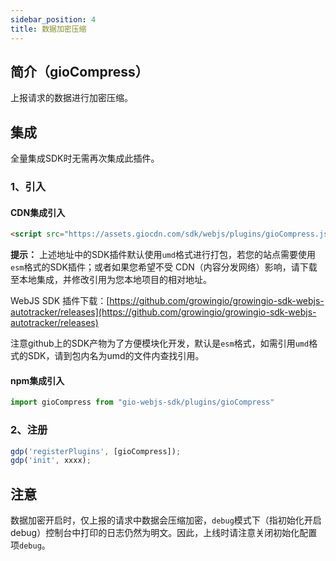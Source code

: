 ```yaml
---
sidebar_position: 4
title: 数据加密压缩
---
```

## 简介（gioCompress）

上报请求的数据进行加密压缩。

## 集成

全量集成SDK时无需再次集成此插件。

### 1、引入

#### CDN集成引入

```html
<script src="https://assets.giocdn.com/sdk/webjs/plugins/gioCompress.js"></script>
```

**提示：** 上述地址中的SDK插件默认使用`umd`格式进行打包，若您的站点需要使用`esm`格式的SDK插件；或者如果您希望不受 CDN（内容分发网络）影响，请下载至本地集成，并修改引用为您本地项目的相对地址。

WebJS SDK 插件下载：[https://github.com/growingio/growingio-sdk-webjs-autotracker/releases](https://github.com/growingio/growingio-sdk-webjs-autotracker/releases)

注意github上的SDK产物为了方便模块化开发，默认是`esm`格式，如需引用`umd`格式的SDK，请到包内名为umd的文件内查找引用。

#### npm集成引入

```js
import gioCompress from "gio-webjs-sdk/plugins/gioCompress"
```

### 2、注册

```js
gdp('registerPlugins', [gioCompress]);
gdp('init', xxxx);
```

## 注意

数据加密开启时，仅上报的请求中数据会压缩加密，`debug`模式下（指初始化开启debug）控制台中打印的日志仍然为明文。因此，上线时请注意关闭初始化配置项`debug`。
